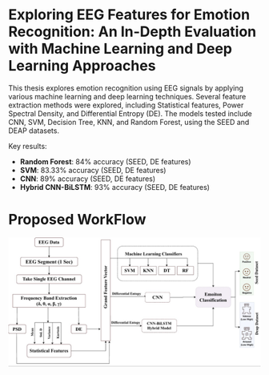 # Exploring EEG Features for Emotion Recognition: An In-Depth Evaluation with Machine Learning and Deep Learning Approaches

This thesis explores emotion recognition using EEG signals by applying various machine learning and deep learning techniques. Several feature extraction methods were explored, including Statistical features, Power Spectral Density, and Differential Entropy (DE). The models tested include CNN, SVM, Decision Tree, KNN, and Random Forest, using the SEED and DEAP datasets.

Key results:
- **Random Forest**: 84% accuracy (SEED, DE features)
- **SVM**: 83.33% accuracy (SEED, DE features)
- **CNN**: 89% accuracy (SEED, DE features)
- **Hybrid CNN-BiLSTM**: 93% accuracy (SEED, DE features)

# Proposed WorkFlow
![My Proposed Workflow](Proposed-workflow.jpg)
